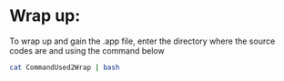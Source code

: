 Wrap up:
========
To wrap up and gain the .app file, enter the directory where the source codes are and using the command below

```Bash
cat CommandUsed2Wrap | bash
```
